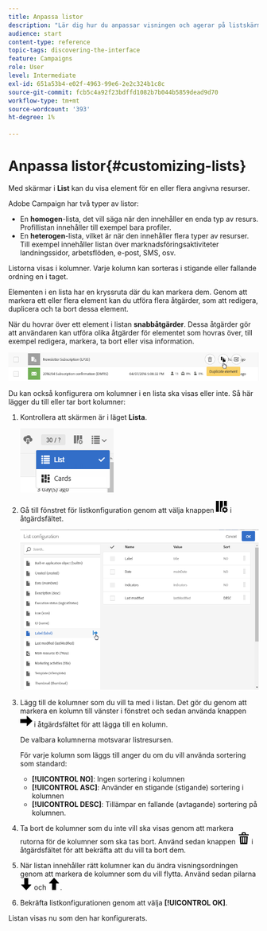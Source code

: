 ```yaml
---
title: Anpassa listor
description: "Lär dig hur du anpassar visningen och agerar på listskärmar i Adobe Campaign Standard:sortera, filtrera, ta bort eller duplicera element. Listar skärmar visar element för en eller flera angivna resurser."
audience: start
content-type: reference
topic-tags: discovering-the-interface
feature: Campaigns
role: User
level: Intermediate
exl-id: 651a53b4-e02f-4963-99e6-2e2c324b1c8c
source-git-commit: fcb5c4a92f23bdffd1082b7b044b5859dead9d70
workflow-type: tm+mt
source-wordcount: '393'
ht-degree: 1%

---
```


# Anpassa listor{#customizing-lists}

Med skärmar i **List** kan du visa element för en eller flera angivna resurser.

Adobe Campaign har två typer av listor:

* En **homogen**-lista, det vill säga när den innehåller en enda typ av resurs. Profillistan innehåller till exempel bara profiler.
* En **heterogen**-lista, vilket är när den innehåller flera typer av resurser. Till exempel innehåller listan över marknadsföringsaktiviteter landningssidor, arbetsflöden, e-post, SMS, osv.

Listorna visas i kolumner. Varje kolumn kan sorteras i stigande eller fallande ordning en i taget.

Elementen i en lista har en kryssruta där du kan markera dem. Genom att markera ett eller flera element kan du utföra flera åtgärder, som att redigera, duplicera och ta bort dessa element.

När du hovrar över ett element i listan **snabbåtgärder**. Dessa åtgärder gör att användaren kan utföra olika åtgärder för elementet som hovras över, till exempel redigera, markera, ta bort eller visa information.

![](assets/overview_list_quickactions.png)

Du kan också konfigurera om kolumner i en lista ska visas eller inte. Så här lägger du till eller tar bort kolumner:

1. Kontrollera att skärmen är i läget **Lista**.

   ![](assets/export_list_mode_switch.png)

1. Gå till fönstret för listkonfiguration genom att välja knappen ![](assets/columnsettings.png) i åtgärdsfältet.

   ![](assets/list_configuration1.png)

1. Lägg till de kolumner som du vill ta med i listan. Det gör du genom att markera en kolumn till vänster i fönstret och sedan använda knappen ![](assets/arrowright.png) i åtgärdsfältet för att lägga till en kolumn.

   De valbara kolumnerna motsvarar listresursen.

   För varje kolumn som läggs till anger du om du vill använda sortering som standard:

   * **[!UICONTROL NO]**: Ingen sortering i kolumnen
   * **[!UICONTROL ASC]**: Använder en stigande (stigande) sortering i kolumnen
   * **[!UICONTROL DESC]**: Tillämpar en fallande (avtagande) sortering på kolumnen.

1. Ta bort de kolumner som du inte vill ska visas genom att markera rutorna för de kolumner som ska tas bort. Använd sedan knappen ![](assets/delete.png) i åtgärdsfältet för att bekräfta att du vill ta bort dem.
1. När listan innehåller rätt kolumner kan du ändra visningsordningen genom att markera de kolumner som du vill flytta. Använd sedan pilarna ![](assets/arrowdown.png) och ![](assets/arrowup.png).
1. Bekräfta listkonfigurationen genom att välja **[!UICONTROL OK]**.

Listan visas nu som den har konfigurerats.
